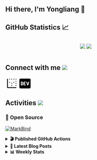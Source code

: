 ## Hi there, I'm Yongliang 👋 

## GitHub Statistics :chart_with_upwards_trend:
<div align="center">
<div style="display: flex; align-items: center; justify-content: center;">

[![](https://github-readme-stats.vercel.app/api?username=tlylt&show_icons=true&theme=tokyonight&hide_border=true&locale=en)](https://github.com/tlylt)
[![](https://github-readme-streak-stats.herokuapp.com/?user=tlylt&theme=tokyonight&hide_border=true)](https://github.com/tlylt)
</div>
</div>

## Connect with me <img src="https://media.giphy.com/media/2wh5K5yE3ulp3xgYcG/giphy-downsized.gif" width="30">

<a href="https://www.yongliangliu.com/" target="_blank"><img align="center" src="static/site-icon.png" alt="yongliangliu.com" height="40" width="40" /></a>
<a href="https://dev.to/tlylt" target="_blank"><img align="center" src="static/dev-badge.svg" alt="dev.to/tlylt" height="35" width="35" /></a>

## Activities <img src="https://media.giphy.com/media/WUlplcMpOCEmTGBtBW/giphy.gif" width="30">

### 🔭 Open Source

[![MarkBind](https://github-readme-stats.vercel.app/api/pin/?username=markbind&repo=markbind)](https://github.com/MarkBind/markbind)

<details>
<summary> <b>🎬 Published GitHub Actions </b> </summary>

[![install-graphviz](https://github-readme-stats.vercel.app/api/pin/?username=tlylt&repo=install-graphviz)](https://github.com/tlylt/install-graphviz)

[![reposense-action](https://github-readme-stats.vercel.app/api/pin/?username=tlylt&repo=reposense-action)](https://github.com/tlylt/reposense-action)

[![markbin-action](https://github-readme-stats.vercel.app/api/pin/?username=markbind&repo=markbind-action)](https://github.com/MarkBind/markbind-action)

</details>

<details>
<summary> <b>📕 Latest Blog Posts</b> </summary>

<!-- BLOG-POST-LIST:START -->
- [Repository Pattern, Revisited](https://www.yongliangliu.com/blog/repository-pattern-revisited/)
- [Open Source Software &lpar;OSS&rpar; Developer Journey](https://www.yongliangliu.com/blog/oss-dev-logs/)
- [Crossing abstraction barrier between parent and child class](https://www.yongliangliu.com/blog/cross-abstraction-barrier-between-parent-child/)
- [Intermediate GitHub CI Workflow Walk Through](https://www.yongliangliu.com/blog/intermediate-github-ci-workflow-walk-through/)
- [RooFind](https://www.yongliangliu.com/blog/roofind/)
<!-- BLOG-POST-LIST:END -->

</details>

<details>
<summary> <b>📊 Weekly Stats</b> </summary>

<!--START_SECTION:waka-->
![Code Time](http://img.shields.io/badge/Code%20Time-510%20hrs%2039%20mins-blue)

**🐱 My GitHub Data** 

> 🏆 4,127 Contributions in the Year 2022
 > 
> 📦 301.4 kB Used in GitHub's Storage 
 > 
> 🚫 Not Opted to Hire
 > 
> 📜 124 Public Repositories 
 > 
> 🔑 26 Private Repositories  
 > 
**I'm an Early 🐤** 

```text
🌞 Morning    353 commits    ██████░░░░░░░░░░░░░░░░░░░   26.97% 
🌆 Daytime    352 commits    ██████░░░░░░░░░░░░░░░░░░░   26.89% 
🌃 Evening    497 commits    █████████░░░░░░░░░░░░░░░░   37.97% 
🌙 Night      107 commits    ██░░░░░░░░░░░░░░░░░░░░░░░   8.17%

```
📅 **I'm Most Productive on Friday** 

```text
Monday       177 commits    ███░░░░░░░░░░░░░░░░░░░░░░   13.52% 
Tuesday      140 commits    ██░░░░░░░░░░░░░░░░░░░░░░░   10.7% 
Wednesday    218 commits    ████░░░░░░░░░░░░░░░░░░░░░   16.65% 
Thursday     187 commits    ███░░░░░░░░░░░░░░░░░░░░░░   14.29% 
Friday       238 commits    ████░░░░░░░░░░░░░░░░░░░░░   18.18% 
Saturday     179 commits    ███░░░░░░░░░░░░░░░░░░░░░░   13.67% 
Sunday       170 commits    ███░░░░░░░░░░░░░░░░░░░░░░   12.99%

```


📊 **This Week I Spent My Time On** 

```text
⌚︎ Time Zone: Asia/Singapore

💬 Programming Languages: 
Markdown                 3 hrs 15 mins       ███████░░░░░░░░░░░░░░░░░░   28.01% 
Bash                     2 hrs 43 mins       █████░░░░░░░░░░░░░░░░░░░░   23.41% 
Solidity                 2 hrs 15 mins       ████░░░░░░░░░░░░░░░░░░░░░   19.49% 
JavaScript               1 hr 48 mins        ████░░░░░░░░░░░░░░░░░░░░░   15.59% 
YAML                     49 mins             █░░░░░░░░░░░░░░░░░░░░░░░░   7.05%

```


 Last Updated on 13/10/2022 00:55:36 UTC
<!--END_SECTION:waka-->

</details>
